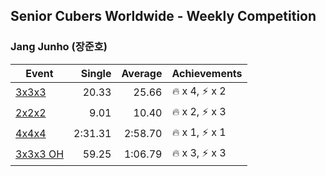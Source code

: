 ## Senior Cubers Worldwide - Weekly Competition
### Jang Junho (장준호)

| Event | Single | Average | Achievements|
| -- | --: | --: | :-- |
| [3x3x3](jang_junho/333.md) | 20.33 | 25.66 | 🔥 x 4, ⚡ x 2 |
| [2x2x2](jang_junho/222.md) | 9.01 | 10.40 | 🔥 x 2, ⚡ x 3 |
| [4x4x4](jang_junho/444.md) | 2:31.31 | 2:58.70 | 🔥 x 1, ⚡ x 1 |
| [3x3x3 OH](jang_junho/333oh.md) | 59.25 | 1:06.79 | 🔥 x 3, ⚡ x 3 |

<!-- Global site tag (gtag.js) - Google Analytics -->
<script async src="https://www.googletagmanager.com/gtag/js?id=UA-86348435-3"></script>
<script>window.dataLayer = window.dataLayer || []; function gtag() {dataLayer.push(arguments);} gtag('js', new Date()); gtag('config', 'UA-86348435-3');</script>
